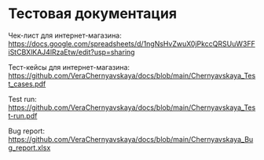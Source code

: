 # Тестовая документация

Чек-лист для интернет-магазина: 
<https://docs.google.com/spreadsheets/d/1ngNsHvZwuX0jPkccQRSUuW3FFiStCBXlKAJ4lRzaEtw/edit?usp=sharing>

Тест-кейсы для интернет-магазина:
<https://github.com/VeraChernyavskaya/docs/blob/main/Chernyavskaya_Test_cases.pdf>

Test run:
<https://github.com/VeraChernyavskaya/docs/blob/main/Chernyavskaya_Test-run.pdf>

Bug report:
<https://github.com/VeraChernyavskaya/docs/blob/main/Chernyavskaya_Bug_report.xlsx>
